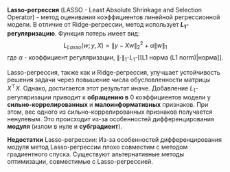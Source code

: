 **Lasso-регрессия** (LASSO - Least Absolute Shrinkage and Selection Operator) - метод оценивания коэффициентов линейной регрессионной модели. В отличие от Ridge-регрессии, метод использует **$L_1$-регуляризацию**. Функция потерь имеет вид:
$$
L_{Lasso}(w;y,X) = \lVert y-Xw \rVert_2^2 + \alpha\lVert w\rVert_1
$$
где $\alpha$ - коэффициент регуляризации, $\lVert \cdot \rVert_1$-$L_1$-[[L1 норма (L1 norm)|норма]].

Lasso-регрессия, также как и Ridge-регрессия, улучшает устойчивость решения задачи через повышение числа обусловленности матрицы $X^\top X$. Однако, достигается этот результат иначе. Добавление $L_1$-регуляризации приводит к **обращению в** $0$ коэффициентов модели у **сильно-коррелированных** и **малоинформативных** признаков. При этом, вес одного из сильно-коррелированных признаков получается ненулевым. Это происходит из-за особенностей дифференцирования **модуля** (излом в нуле и **субградиент**).

**Недостатки** Lasso-регрессии:
Из-за особенностей дифференцирования модуля метод Lasso-регрессии плохо совместим с методом градиентного спуска. Существуют альтернативные методы оптимизации, совместимые с Lasso-регрессией.